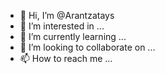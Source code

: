 - 👋 Hi, I’m @Arantzatays
- 👀 I’m interested in ...
- 🌱 I’m currently learning ...
- 💞️ I’m looking to collaborate on ...
- 📫 How to reach me ...

<!---
Arantzatays/Arantzatays is a ✨ special ✨ repository because its `README.md` (this file) appears on your GitHub profile.
You can click the Preview link to take a look at your changes.
--->
